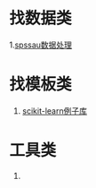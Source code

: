 # 找数据类
1.[spssau数据处理](http://www.spssau.com/index.html)

# 找模板类
1. [scikit-learn例子库](https://scikit-learn.org.cn/)

# 工具类
1. 
